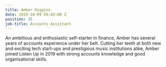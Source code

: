 ```yaml
---
title: Amber Higgins
date: 2019-10-09 09:42:00 Z
position: 35
job-title: Accounts Assistant
---
```


An ambitious and enthusiastic self-starter in finance, Amber has several years of accounts experience under her belt. Cutting her teeth at both new and exciting tech start-ups and prestigious music institutions alike, Amber joined Listen Up in 2019 with strong accounts knowledge and good organisational skills.